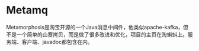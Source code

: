 # Metamq
Metamorphosis是淘宝开源的一个Java消息中间件，他类似apache-kafka，但不是一个简单的山寨拷贝，而是做了很多改进和优化，项目的主页在淘蝌蚪上。服务端、客户端、javadoc都包含在内。
